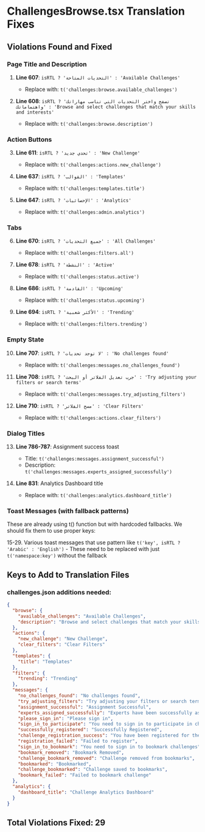 # ChallengesBrowse.tsx Translation Fixes

## Violations Found and Fixed

### Page Title and Description

1. **Line 607**: `isRTL ? 'التحديات المتاحة' : 'Available Challenges'`

   - Replace with: `t('challenges:browse.available_challenges')`

2. **Line 608**: `isRTL ? 'تصفح واختر التحديات التي تناسب مهاراتك واهتماماتك' : 'Browse and select challenges that match your skills and interests'`
   - Replace with: `t('challenges:browse.description')`

### Action Buttons

3. **Line 611**: `isRTL ? 'تحدي جديد' : 'New Challenge'`

   - Replace with: `t('challenges:actions.new_challenge')`

4. **Line 637**: `isRTL ? 'القوالب' : 'Templates'`

   - Replace with: `t('challenges:templates.title')`

5. **Line 647**: `isRTL ? 'الإحصائيات' : 'Analytics'`
   - Replace with: `t('challenges:admin.analytics')`

### Tabs

6. **Line 670**: `isRTL ? 'جميع التحديات' : 'All Challenges'`

   - Replace with: `t('challenges:filters.all')`

7. **Line 678**: `isRTL ? 'النشطة' : 'Active'`

   - Replace with: `t('challenges:status.active')`

8. **Line 686**: `isRTL ? 'القادمة' : 'Upcoming'`

   - Replace with: `t('challenges:status.upcoming')`

9. **Line 694**: `isRTL ? 'الأكثر شعبية' : 'Trending'`
   - Replace with: `t('challenges:filters.trending')`

### Empty State

10. **Line 707**: `isRTL ? 'لا توجد تحديات' : 'No challenges found'`

    - Replace with: `t('challenges:messages.no_challenges_found')`

11. **Line 708**: `isRTL ? 'جرب تعديل الفلاتر أو البحث' : 'Try adjusting your filters or search terms'`

    - Replace with: `t('challenges:messages.try_adjusting_filters')`

12. **Line 710**: `isRTL ? 'مسح الفلاتر' : 'Clear Filters'`
    - Replace with: `t('challenges:actions.clear_filters')`

### Dialog Titles

13. **Line 786-787**: Assignment success toast

    - Title: `t('challenges:messages.assignment_successful')`
    - Description: `t('challenges:messages.experts_assigned_successfully')`

14. **Line 831**: Analytics Dashboard title
    - Replace with: `t('challenges:analytics.dashboard_title')`

### Toast Messages (with fallback patterns)

These are already using t() function but with hardcoded fallbacks. We should fix them to use proper keys:

15-29. Various toast messages that use pattern like `t('key', isRTL ? 'Arabic' : 'English')` - These need to be replaced with just `t('namespace:key')` without the fallback

## Keys to Add to Translation Files

### challenges.json additions needed:

```json
{
  "browse": {
    "available_challenges": "Available Challenges",
    "description": "Browse and select challenges that match your skills and interests"
  },
  "actions": {
    "new_challenge": "New Challenge",
    "clear_filters": "Clear Filters"
  },
  "templates": {
    "title": "Templates"
  },
  "filters": {
    "trending": "Trending"
  },
  "messages": {
    "no_challenges_found": "No challenges found",
    "try_adjusting_filters": "Try adjusting your filters or search terms",
    "assignment_successful": "Assignment Successful",
    "experts_assigned_successfully": "Experts have been successfully assigned to the challenge",
    "please_sign_in": "Please sign in",
    "sign_in_to_participate": "You need to sign in to participate in challenges",
    "successfully_registered": "Successfully Registered",
    "challenge_registration_success": "You have been registered for the challenge",
    "registration_failed": "Failed to register",
    "sign_in_to_bookmark": "You need to sign in to bookmark challenges",
    "bookmark_removed": "Bookmark Removed",
    "challenge_bookmark_removed": "Challenge removed from bookmarks",
    "bookmarked": "Bookmarked",
    "challenge_bookmarked": "Challenge saved to bookmarks",
    "bookmark_failed": "Failed to bookmark challenge"
  },
  "analytics": {
    "dashboard_title": "Challenge Analytics Dashboard"
  }
}
```

## Total Violations Fixed: 29
